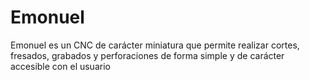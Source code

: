 # Emonuel
Emonuel es un CNC de carácter miniatura que permite realizar cortes, fresados, grabados y perforaciones de forma simple y de carácter accesible con el usuario
